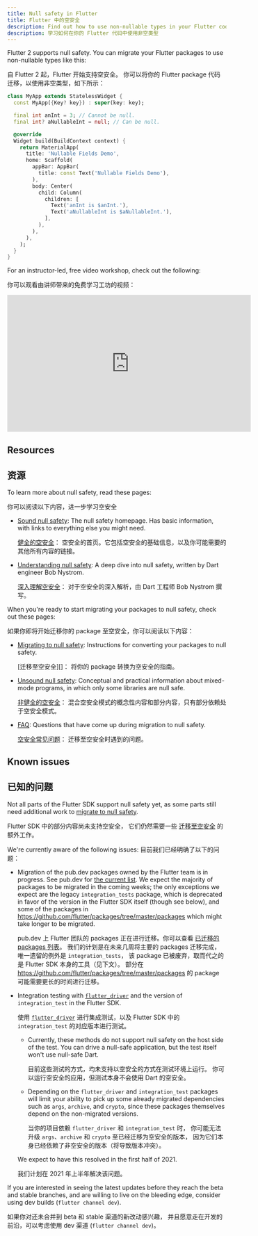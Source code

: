 ```yaml
---
title: Null safety in Flutter
title: Flutter 中的空安全
description: Find out how to use non-nullable types in your Flutter code.
description: 学习如何在你的 Flutter 代码中使用非空类型
---
```


Flutter 2 supports null safety.
You can migrate your Flutter packages to use non-nullable types like this:

自 Flutter 2 起，Flutter 开始支持空安全。
你可以将你的 Flutter package 代码迁移，以使用非空类型，如下所示：

<?code-excerpt "basics/lib/main.dart (MyApp)"?>
```dart
class MyApp extends StatelessWidget {
  const MyApp({Key? key}) : super(key: key);

  final int anInt = 3; // Cannot be null.
  final int? aNullableInt = null; // Can be null.

  @override
  Widget build(BuildContext context) {
    return MaterialApp(
      title: 'Nullable Fields Demo',
      home: Scaffold(
        appBar: AppBar(
          title: const Text('Nullable Fields Demo'),
        ),
        body: Center(
          child: Column(
            children: [
              Text('anInt is $anInt.'),
              Text('aNullableInt is $aNullableInt.'),
            ],
          ),
        ),
      ),
    );
  }
}
```

For an instructor-led, free video workshop, check out the
following:

你可以观看由讲师带来的免费学习工坊的视频：

<iframe width="560" height="315" src="https://player.bilibili.com/player.html?aid=888693780&bvid=BV1tK4y1u76N&cid=354814166&page=1" title="Bilibili video player" frameborder="0" allow="accelerometer; autoplay; clipboard-write; encrypted-media; gyroscope; picture-in-picture" allowfullscreen></iframe>

## Resources

## 资源

To learn more about null safety,
read these pages:

你可以阅读以下内容，进一步学习空安全

* [Sound null safety][]:
  The null safety homepage.
  Has basic information, with links to everything else you might need.

  [健全的空安全][Sound null safety]：
  空安全的首页。它包括空安全的基础信息，以及你可能需要的其他所有内容的链接。

* [Understanding null safety][]:
  A deep dive into null safety, written by Dart engineer Bob Nystrom.

  [深入理解空安全][Understanding null safety]：
  对于空安全的深入解析，由 Dart 工程师 Bob Nystrom 撰写。

When you're ready to start migrating your packages to null safety,
check out these pages:

如果你即将开始迁移你的 package 至空安全，你可以阅读以下内容：

* [Migrating to null safety][]:
  Instructions for converting your packages to null safety.

  [迁移至空安全][]：
  将你的 package 转换为空安全的指南。

* [Unsound null safety][]:
  Conceptual and practical information about mixed-mode programs,
  in which only some libraries are null safe.

  [非健全的空安全][Unsound null safety]：
  混合空安全模式的概念性内容和部分内容，只有部分依赖处于空安全模式。

* [FAQ][]:
  Questions that have come up during migration to null safety.

  [空安全常见问题][FAQ]：
  迁移至空安全时遇到的问题。

## Known issues

## 已知的问题

Not all parts of the Flutter SDK support null safety yet,
as some parts still need additional work to
[migrate to null safety]({{site.dart-site}}/null-safety/migration-guide).

Flutter SDK 中的部分内容尚未支持空安全，
它们仍然需要一些 [迁移至空安全]({{site.dart-site}}/null-safety/migration-guide)
的额外工作。

We're currently aware of the following issues:
目前我们已经明确了以下的问题：

  * Migration of the pub.dev packages owned by the Flutter team
    is in progress. See pub.dev for
    [the current list]({{site.pub}}/packages?q=publisher%3Aflutter.dev&null-safe=1).
    We expect the majority of packages to be migrated in the coming weeks;
    the only exceptions we expect are the legacy `integration_tests` package,
    which is deprecated in favor of the version in the Flutter SDK itself
    (though see below), and some of the packages in
    <https://github.com/flutter/packages/tree/master/packages>
    which might take longer to be migrated.

    pub.dev 上 Flutter 团队的 packages 正在进行迁移。你可以查看
    [已迁移的 packages 列表]({{site.pub}}/packages?q=publisher%3Aflutter.dev&null-safe=1)。
    我们的计划是在未来几周将主要的 packages 迁移完成，唯一遗留的例外是 `integration_tests`，
    该 package 已被废弃，取而代之的是 Flutter SDK 本身的工具（见下文）。
    部分在 <https://github.com/flutter/packages/tree/master/packages> 的 package
    可能需要更长的时间进行迁移。

  * Integration testing with
    [`flutter_driver`](/docs/cookbook/testing/integration/introduction) and 
    the version of `integration_test` in the Flutter SDK.

    使用 [`flutter_driver`](/docs/cookbook/testing/integration/introduction)
    进行集成测试，以及 Flutter SDK 中的 `integration_test` 的对应版本进行测试。

      * Currently, these methods do not support null safety on the host
        side of the test. You can drive a null-safe application, but the test
        itself won't use null-safe Dart.

        目前这些测试的方式，均未支持以空安全的方式在测试环境上运行。
        你可以运行空安全的应用，但测试本身不会使用 Dart 的空安全。

      * Depending on the `flutter_driver` and `integration_test` packages
        will limit your ability to pick up some already migrated dependencies
        such as `args`, `archive`, and `crypto`,
        since these packages themselves depend on the non-migrated versions.

        当你的项目依赖 `flutter_driver` 和 `integration_test` 时，
        你可能无法升级 `args`、`archive` 和 `crypto` 至已经迁移为空安全的版本，
        因为它们本身已经依赖了非空安全的版本（将导致版本冲突）。

    We expect to have this resolved in the first half of 2021.

    我们计划在 2021 年上半年解决该问题。

If you are interested in seeing the latest updates before they
reach the beta and stable branches,
and are willing to live on the bleeding edge,
consider using dev builds (`flutter channel dev`).

如果你对还未合并到 beta 和 stable 渠道的新改动感兴趣，
并且愿意走在开发的前沿，可以考虑使用 dev 渠道 (`flutter channel dev`)。

[Migrating to null safety]: {{site.dart-site}}/null-safety/migration-guide
[FAQ]: {{site.dart-site}}/null-safety/faq
[Sound null safety]: {{site.dart-site}}/null-safety
[Understanding null safety]: {{site.dart-site}}/null-safety/understanding-null-safety
[Unsound null safety]: {{site.dart-site}}/null-safety/unsound-null-safety
